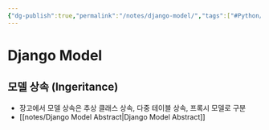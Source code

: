 ```yaml
---
{"dg-publish":true,"permalink":"/notes/django-model/","tags":["#Python/Django/model"]}
---
```


# Django Model

## 모델 상속 (Ingeritance)

- 장고에서 모델 상속은 추상 클래스 상속, 다중 테이블 상속, 프록시 모델로 구분
- [[notes/Django Model Abstract\|Django Model Abstract]]
